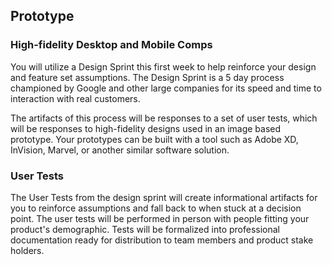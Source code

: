 ## Prototype

### High-fidelity Desktop and Mobile Comps

You will utilize a Design Sprint this first week to help reinforce your design and feature set assumptions. The Design Sprint is a 5 day process championed by Google and other large companies for its speed and time to interaction with real customers.

The artifacts of this process will be responses to a set of user tests, which will be responses to high-fidelity designs used in an image based prototype. Your prototypes can be built with a tool such as Adobe XD, InVision, Marvel, or another similar software solution.

### User Tests

The User Tests from the design sprint will create informational artifacts for you to reinforce assumptions and fall back to when stuck at a decision point. The user tests will be performed in person with people fitting your product's demographic. Tests will be formalized into professional documentation ready for distribution to team members and product stake holders.
